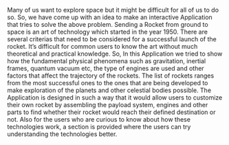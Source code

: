 Many of us want to explore space but it might be difficult for all of us to do so. So, we have come up with an idea to make an interactive Application that tries to solve the above problem.
Sending a Rocket from ground to space is an art of technology which started in the year 1950. There are several criterias that need to be considered for a successful launch of the rocket. It’s difficult for common users to know the art without much theoretical and practical knowledge. So, In this Application we tried to show how the fundamental physical phenomena such as gravitation, inertial frames, quantum vacuum etc, the type of engines are used and other factors that affect the trajectory of the rockets.
The list of rockets ranges from the most successful ones to the ones that are being developed to make exploration of the planets and other celestial bodies possible. 
The Application is designed in such a way that it would allow users to customize their own rocket by assembling the payload system, engines and other parts to find whether their rocket would reach their defined destination or not. Also for the users who are curious to know about how these technologies work, a section is provided where the users can try understanding the technologies better.
